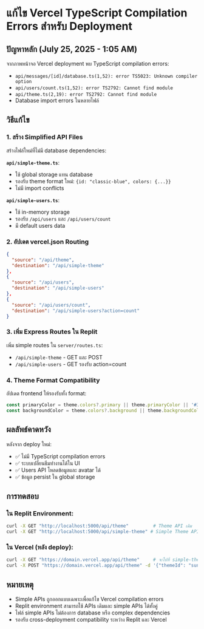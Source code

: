 # แก้ไข Vercel TypeScript Compilation Errors สำหรับ Deployment

## ปัญหาหลัก (July 25, 2025 - 1:05 AM)

จากภาพหน้าจอ Vercel deployment พบ TypeScript compilation errors:
- `api/messages/[id]/database.ts(1,52): error TS5023: Unknown compiler option`
- `api/users/count.ts(1,52): error TS2792: Cannot find module`
- `api/theme.ts(2,19): error TS2792: Cannot find module`
- Database import errors ในหลายไฟล์

## วิธีแก้ไข

### 1. สร้าง Simplified API Files 
สร้างไฟล์ใหม่ที่ไม่มี database dependencies:

**`api/simple-theme.ts`**:
- ใช้ global storage แทน database
- รองรับ theme format ใหม่: `{id: "classic-blue", colors: {...}}`
- ไม่มี import conflicts

**`api/simple-users.ts`**:
- ใช้ in-memory storage
- รองรับ `/api/users` และ `/api/users/count`
- มี default users data

### 2. อัปเดต vercel.json Routing
```json
{
  "source": "/api/theme",
  "destination": "/api/simple-theme"
},
{
  "source": "/api/users",
  "destination": "/api/simple-users"
},
{
  "source": "/api/users/count",
  "destination": "/api/simple-users?action=count"
}
```

### 3. เพิ่ม Express Routes ใน Replit
เพิ่ม simple routes ใน `server/routes.ts`:
- `/api/simple-theme` - GET และ POST
- `/api/simple-users` - GET รองรับ action=count

### 4. Theme Format Compatibility
อัปเดต frontend ให้รองรับทั้ง format:
```typescript
const primaryColor = theme.colors?.primary || theme.primaryColor || '#3b82f6';
const backgroundColor = theme.colors?.background || theme.backgroundColor || '#f8fafc';
```

## ผลลัพธ์คาดหวัง

หลังจาก deploy ใหม่:
- ✅ ไม่มี TypeScript compilation errors
- ✅ ระบบเปลี่ยนธีมทำงานได้ใน UI
- ✅ Users API โหลดข้อมูลและ avatar ได้
- ✅ ข้อมูล persist ใน global storage

## การทดสอบ

### ใน Replit Environment:
```bash
curl -X GET "http://localhost:5000/api/theme"         # Theme API เดิม
curl -X GET "http://localhost:5000/api/simple-theme" # Simple Theme API ใหม่
```

### ใน Vercel (หลัง deploy):
```bash
curl -X GET "https://domain.vercel.app/api/theme"     # จะไปที่ simple-theme
curl -X POST "https://domain.vercel.app/api/theme" -d '{"themeId": "sunset-orange"}'
```

## หมายเหตุ

- Simple APIs ถูกออกแบบเฉพาะเพื่อแก้ไข Vercel compilation errors
- Replit environment สามารถใช้ APIs เดิมและ simple APIs ได้ทั้งคู่  
- ไฟล์ simple APIs ไม่ต้องการ database หรือ complex dependencies
- รองรับ cross-deployment compatibility ระหว่าง Replit และ Vercel